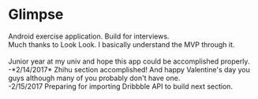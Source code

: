 # Glimpse
Android exercise application. Build for interviews.
<br>Much thanks to Look Look. I basically understand the MVP through it.</br>
<br>Junior year at my univ and hope this app could be accomplished properly.</br>
\-\*2/14/2017\* Zhihu section accomplished! And happy Valentine's day you guys although many of you probably don't have one.
<br>\-2/15/2017 Preparing for importing Dribbble API to build next section.</br>
